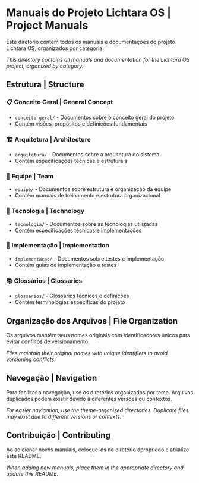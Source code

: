 # Manuais do Projeto Lichtara OS | Project Manuals

Este diretório contém todos os manuais e documentações do projeto Lichtara OS, organizados por categoria.

*This directory contains all manuals and documentation for the Lichtara OS project, organized by category.*

## Estrutura | Structure

### 📋 Conceito Geral | General Concept
- `conceito-geral/` - Documentos sobre o conceito geral do projeto
- Contém visões, propósitos e definições fundamentais

### 🏗️ Arquitetura | Architecture  
- `arquitetura/` - Documentos sobre a arquitetura do sistema
- Contém especificações técnicas e estruturais

### 👥 Equipe | Team
- `equipe/` - Documentos sobre estrutura e organização da equipe
- Contém manuais de treinamento e estrutura organizacional

### 🔧 Tecnologia | Technology
- `tecnologia/` - Documentos sobre as tecnologias utilizadas
- Contém especificações técnicas e implementações

### 🚀 Implementação | Implementation
- `implementacao/` - Documentos sobre testes e implementação
- Contém guias de implementação e testes

### 📚 Glossários | Glossaries
- `glossarios/` - Glossários técnicos e definições
- Contém terminologias específicas do projeto

## Organização dos Arquivos | File Organization

Os arquivos mantêm seus nomes originais com identificadores únicos para evitar conflitos de versionamento.

*Files maintain their original names with unique identifiers to avoid versioning conflicts.*

## Navegação | Navigation

Para facilitar a navegação, use os diretórios organizados por tema. Arquivos duplicados podem existir devido a diferentes versões ou contextos.

*For easier navigation, use the theme-organized directories. Duplicate files may exist due to different versions or contexts.*

## Contribuição | Contributing

Ao adicionar novos manuais, coloque-os no diretório apropriado e atualize este README.

*When adding new manuals, place them in the appropriate directory and update this README.*